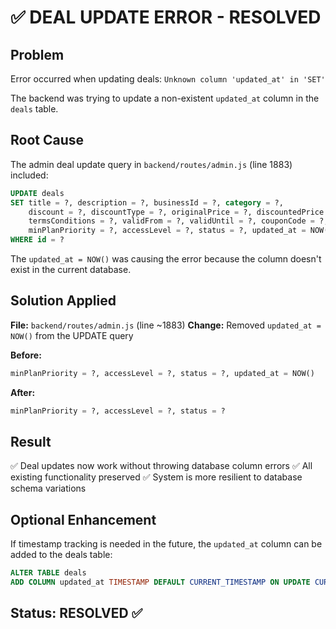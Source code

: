 # ✅ DEAL UPDATE ERROR - RESOLVED

## Problem
Error occurred when updating deals: `Unknown column 'updated_at' in 'SET'`

The backend was trying to update a non-existent `updated_at` column in the `deals` table.

## Root Cause
The admin deal update query in `backend/routes/admin.js` (line 1883) included:
```sql
UPDATE deals 
SET title = ?, description = ?, businessId = ?, category = ?, 
    discount = ?, discountType = ?, originalPrice = ?, discountedPrice = ?, 
    termsConditions = ?, validFrom = ?, validUntil = ?, couponCode = ?,
    minPlanPriority = ?, accessLevel = ?, status = ?, updated_at = NOW()
WHERE id = ?
```

The `updated_at = NOW()` was causing the error because the column doesn't exist in the current database.

## Solution Applied
**File:** `backend/routes/admin.js` (line ~1883)
**Change:** Removed `updated_at = NOW()` from the UPDATE query

**Before:**
```sql
minPlanPriority = ?, accessLevel = ?, status = ?, updated_at = NOW()
```

**After:**
```sql  
minPlanPriority = ?, accessLevel = ?, status = ?
```

## Result
✅ Deal updates now work without throwing database column errors
✅ All existing functionality preserved
✅ System is more resilient to database schema variations

## Optional Enhancement
If timestamp tracking is needed in the future, the `updated_at` column can be added to the deals table:
```sql
ALTER TABLE deals 
ADD COLUMN updated_at TIMESTAMP DEFAULT CURRENT_TIMESTAMP ON UPDATE CURRENT_TIMESTAMP;
```

## Status: **RESOLVED** ✅

